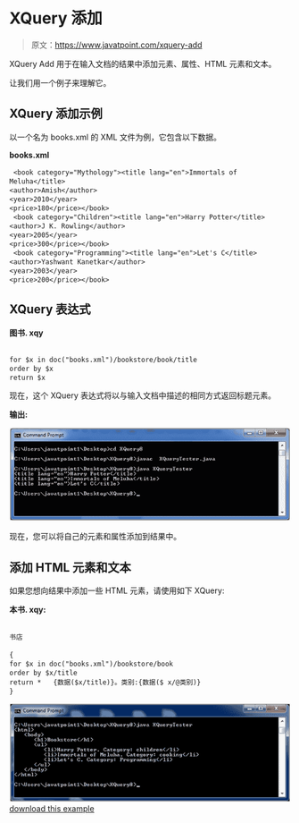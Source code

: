 # XQuery 添加

> 原文：<https://www.javatpoint.com/xquery-add>

XQuery Add 用于在输入文档的结果中添加元素、属性、HTML 元素和文本。

让我们用一个例子来理解它。

## XQuery 添加示例

以一个名为 books.xml 的 XML 文件为例，它包含以下数据。

**books.xml**

```
 <book category="Mythology"><title lang="en">Immortals of Meluha</title>
<author>Amish</author>
<year>2010</year>
<price>180</price></book> 
 <book category="Children"><title lang="en">Harry Potter</title>
<author>J K. Rowling</author>
<year>2005</year>
<price>300</price></book> 
 <book category="Programming"><title lang="en">Let's C</title>
<author>Yashwant Kanetkar</author>
<year>2003</year>
<price>200</price></book> 

```

## XQuery 表达式

**图书. xqy**

```

for $x in doc("books.xml")/bookstore/book/title
order by $x
return $x

```

现在，这个 XQuery 表达式将以与输入文档中描述的相同方式返回标题元素。

**输出:**

![XQuery Add](img/472d7f08ea2492b6c27eebb8b7f1f999.png)

现在，您可以将自己的元素和属性添加到结果中。

## 添加 HTML 元素和文本

如果您想向结果中添加一些 HTML 元素，请使用如下 XQuery:

**本书. xqy:**

```

书店

{
for $x in doc("books.xml")/bookstore/book
order by $x/title
return *   {数据($x/title)}。类别:{数据($ x/@类别)}
}

```

![XQuery Add2](img/fff0aad05e1b4bccec3a485fbd072074.png)[download this example](https://static.javatpoint.com/xquery/src/XQuery8.zip)